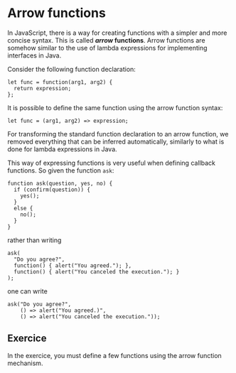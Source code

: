 # Arrow functions
In JavaScript, there is a way for creating functions with a simpler and more
concise syntax. This is called **_arrow_ functions**. Arrow functions are 
somehow
similar to the use of lambda expressions for implementing interfaces in Java.

Consider the following function declaration:
```
let func = function(arg1, arg2) {
  return expression;
};
```

It is possible to define the same function using the arrow function syntax:

```
let func = (arg1, arg2) => expression;
```

For transforming the standard function declaration to an arrow function, we
removed everything that can be inferred automatically, similarly to what is done
for lambda expressions in Java.

This way of expressing functions is very useful when defining callback
functions. So given the function `ask`: 
```
function ask(question, yes, no) {
  if (confirm(question)) {
    yes();
  }
  else {
    no();
  }
}
```
rather than writing
```
ask(
  "Do you agree?",
  function() { alert("You agreed."); },
  function() { alert("You canceled the execution."); }
);
```
one can write 
```
ask("Do you agree?", 
    () => alert("You agreed.)", 
    () => alert("You canceled the execution."));
```

## Exercice

In the exercice, you must define a few functions using the arrow function 
mechanism.
